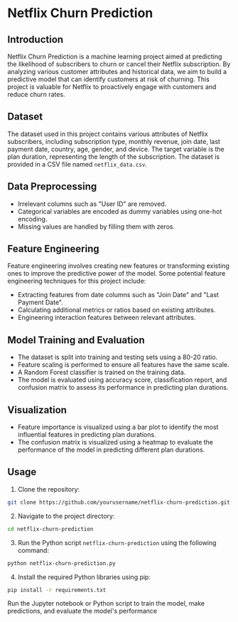 # Netflix Churn Prediction

## Introduction

Netflix Churn Prediction is a machine learning project aimed at predicting the likelihood of subscribers to churn or cancel their Netflix subscription. By analyzing various customer attributes and historical data, we aim to build a predictive model that can identify customers at risk of churning. This project is valuable for Netflix to proactively engage with customers and reduce churn rates.

## Dataset

The dataset used in this project contains various attributes of Netflix subscribers, including subscription type, monthly revenue, join date, last payment date, country, age, gender, and device. The target variable is the plan duration, representing the length of the subscription. The dataset is provided in a CSV file named `netflix_data.csv`.

## Data Preprocessing

- Irrelevant columns such as "User ID" are removed.
- Categorical variables are encoded as dummy variables using one-hot encoding.
- Missing values are handled by filling them with zeros.

## Feature Engineering

Feature engineering involves creating new features or transforming existing ones to improve the predictive power of the model. Some potential feature engineering techniques for this project include:
- Extracting features from date columns such as "Join Date" and "Last Payment Date".
- Calculating additional metrics or ratios based on existing attributes.
- Engineering interaction features between relevant attributes.

## Model Training and Evaluation

- The dataset is split into training and testing sets using a 80-20 ratio.
- Feature scaling is performed to ensure all features have the same scale.
- A Random Forest classifier is trained on the training data.
- The model is evaluated using accuracy score, classification report, and confusion matrix to assess its performance in predicting plan durations.

## Visualization

- Feature importance is visualized using a bar plot to identify the most influential features in predicting plan durations.
- The confusion matrix is visualized using a heatmap to evaluate the performance of the model in predicting different plan durations.

## Usage

1. Clone the repository:

```bash
git clone https://github.com/yourusername/netflix-churn-prediction.git
```

2. Navigate to the project directory:

```bash
cd netflix-churn-prediction
```

3. Run the Python script `netflix-churn-prediction` using the following command:
```bash
python netflix-churn-prediction.py
```
4. Install the required Python libraries using pip:
```bash
pip install -r requirements.txt
```
Run the Jupyter notebook or Python script to train the model, make predictions, and evaluate the model's performance














